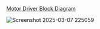 [Motor Driver Block Diagram](https://app.diagrams.net/#G1XCg9Iu6Xm7wpTimUf9Nowy4nGwH4FNay#%7B%22pageId%22%3A%22VlMKs95NnjJBCxzZLcve%22%7D)

![Screenshot 2025-03-07 225059](https://github.com/user-attachments/assets/e8c4e6eb-4f0d-483c-9505-6cb5e1a862a7)
